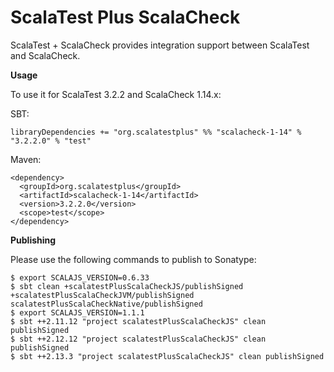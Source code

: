 # ScalaTest Plus ScalaCheck
ScalaTest + ScalaCheck provides integration support between ScalaTest and ScalaCheck.

**Usage**

To use it for ScalaTest 3.2.2 and ScalaCheck 1.14.x: 

SBT: 

```
libraryDependencies += "org.scalatestplus" %% "scalacheck-1-14" % "3.2.2.0" % "test"
```

Maven: 

```
<dependency>
  <groupId>org.scalatestplus</groupId>
  <artifactId>scalacheck-1-14</artifactId>
  <version>3.2.2.0</version>
  <scope>test</scope>
</dependency>
```

**Publishing**

Please use the following commands to publish to Sonatype: 

```
$ export SCALAJS_VERSION=0.6.33
$ sbt clean +scalatestPlusScalaCheckJS/publishSigned +scalatestPlusScalaCheckJVM/publishSigned scalatestPlusScalaCheckNative/publishSigned
$ export SCALAJS_VERSION=1.1.1
$ sbt ++2.11.12 "project scalatestPlusScalaCheckJS" clean publishSigned
$ sbt ++2.12.12 "project scalatestPlusScalaCheckJS" clean publishSigned
$ sbt ++2.13.3 "project scalatestPlusScalaCheckJS" clean publishSigned
```
